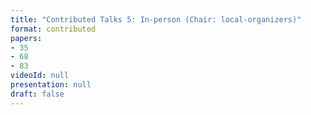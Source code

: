 ```yaml
---
title: "Contributed Talks 5: In-person (Chair: local-organizers)"
format: contributed
papers:
- 35
- 68
- 83
videoId: null
presentation: null
draft: false
---
```

